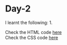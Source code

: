 # Day-2


I learnt the following:
1. 

Check the HTML code [here](./.html)  
Check the CSS code [here](./.css)